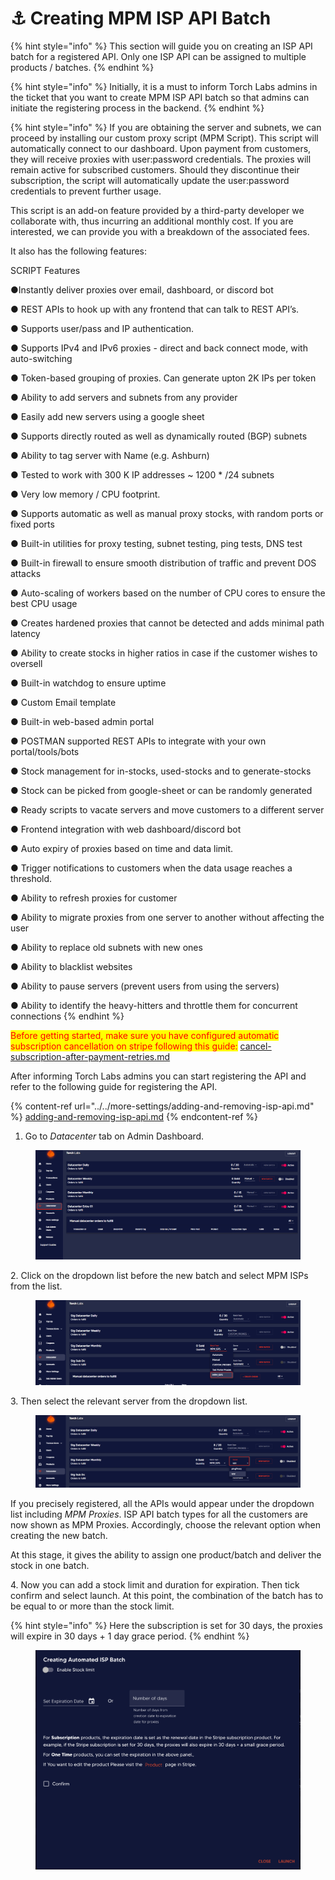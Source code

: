 # ⚓ Creating MPM ISP API Batch

{% hint style="info" %}
This section will guide you on creating an ISP API batch for a registered API. Only one ISP API can be assigned to multiple products / batches.&#x20;
{% endhint %}

{% hint style="info" %}
Initially, it is a must to inform Torch Labs admins in the ticket that you want to create MPM ISP API batch so that admins can initiate the registering process in the backend.
{% endhint %}

{% hint style="info" %}
If you are obtaining the server and subnets, we can proceed by installing our custom proxy script (MPM Script). This script will automatically connect to our dashboard. Upon payment from customers, they will receive proxies with user:password credentials. The proxies will remain active for subscribed customers. Should they discontinue their subscription, the script will automatically update the user:password credentials to prevent further usage.&#x20;

This script is an add-on feature provided by a third-party developer we collaborate with, thus incurring an additional monthly cost. If you are interested, we can provide you with a breakdown of the associated fees.

It also has the following features:

SCRIPT Features

●Instantly deliver proxies over email, dashboard, or discord bot&#x20;

● REST APIs to hook up with any frontend that can talk to REST API’s.&#x20;

● Supports user/pass and IP authentication.&#x20;

● Supports IPv4 and IPv6 proxies - direct and back connect mode, with auto-switching&#x20;

● Token-based grouping of proxies. Can generate upton 2K IPs per token&#x20;

● Ability to add servers and subnets from any provider&#x20;

● Easily add new servers using a google sheet&#x20;

● Supports directly routed as well as dynamically routed (BGP) subnets&#x20;

● Ability to tag server with Name (e.g. Ashburn)&#x20;

● Tested to work with 300 K IP addresses \~ 1200 \* /24 subnets&#x20;

● Very low memory / CPU footprint.&#x20;

● Supports automatic as well as manual proxy stocks, with random ports or fixed ports&#x20;

● Built-in utilities for proxy testing, subnet testing, ping tests, DNS test&#x20;

● Built-in firewall to ensure smooth distribution of traffic and prevent DOS attacks&#x20;

● Auto-scaling of workers based on the number of CPU cores to ensure the best CPU usage&#x20;

● Creates hardened proxies that cannot be detected and adds minimal path latency&#x20;

● Ability to create stocks in higher ratios in case if the customer wishes to oversell&#x20;

● Built-in watchdog to ensure uptime&#x20;

● Custom Email template&#x20;

● Built-in web-based admin portal&#x20;

● POSTMAN supported REST APIs to integrate with your own portal/tools/bots&#x20;

● Stock management for in-stocks, used-stocks and to generate-stocks&#x20;

● Stock can be picked from google-sheet or can be randomly generated&#x20;

● Ready scripts to vacate servers and move customers to a different server&#x20;

● Frontend integration with web dashboard/discord bot&#x20;

● Auto expiry of proxies based on time and data limit.&#x20;

● Trigger notifications to customers when the data usage reaches a threshold.&#x20;

● Ability to refresh proxies for customer&#x20;

● Ability to migrate proxies from one server to another without affecting the user&#x20;

● Ability to replace old subnets with new ones&#x20;

● Ability to blacklist websites&#x20;

● Ability to pause servers (prevent users from using the servers)&#x20;

● Ability to identify the heavy-hitters and throttle them for concurrent connections
{% endhint %}

<mark style="color:red;">Before getting started, make sure you have configured automatic subscription cancellation on stripe following this guide:</mark> [cancel-subscription-after-payment-retries.md](../../errors-and-faq/stripe/cancel-subscription-after-payment-retries.md "mention")

After informing Torch Labs admins you can start registering the API and refer to the following guide for registering the API.&#x20;

{% content-ref url="../../more-settings/adding-and-removing-isp-api.md" %}
[adding-and-removing-isp-api.md](../../more-settings/adding-and-removing-isp-api.md)
{% endcontent-ref %}

1. Go to _Datacenter_ tab on Admin Dashboard.

<figure><img src="../../.gitbook/assets/5 (9).png" alt=""><figcaption></figcaption></figure>

2\. Click on the dropdown list before the new batch and select MPM ISPs from the list.

<figure><img src="../../.gitbook/assets/a (2).png" alt=""><figcaption></figcaption></figure>

3\. Then select the relevant server from the dropdown list.

<figure><img src="../../.gitbook/assets/c (4).png" alt=""><figcaption></figcaption></figure>

If you precisely registered, all the APIs would appear under the dropdown list including _MPM Proxies_. ISP API batch types for all the customers are now shown as MPM Proxies. Accordingly, choose the relevant option when creating the new batch.

At this stage, it gives the ability to assign one product/batch and deliver the stock in one batch.

4\. Now you can add a stock limit and duration for expiration. Then tick confirm and select launch. At this point, the combination of the batch has to be equal to or more than the stock limit.

{% hint style="info" %}
Here the subscription is set for 30 days, the proxies will expire in 30 days + 1 day grace period.
{% endhint %}

<figure><img src="../../.gitbook/assets/Screenshot 2023-05-15 at 14.18.28.png" alt=""><figcaption></figcaption></figure>
